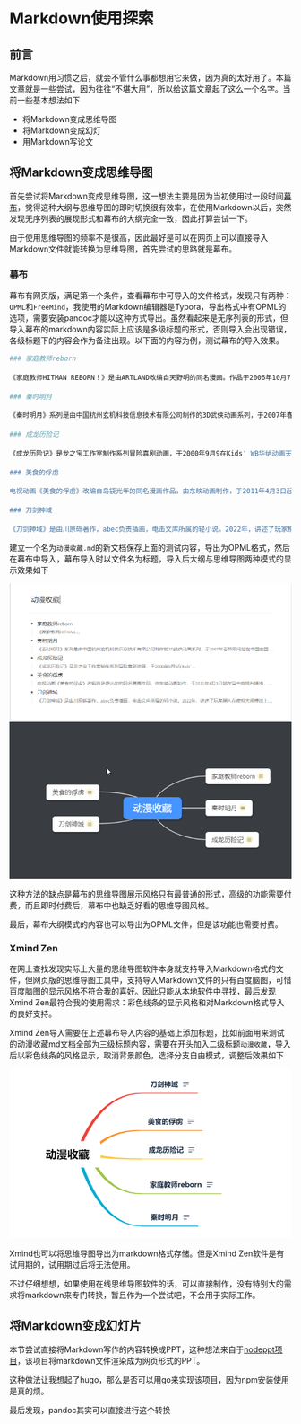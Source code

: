 # Markdown使用探索


## 前言

Markdown用习惯之后，就会不管什么事都想用它来做，因为真的太好用了。本篇文章就是一些尝试，因为往往“不堪大用”，所以给这篇文章起了这么一个名字。当前一些基本想法如下

- 将Markdown变成思维导图
- 将Markdown变成幻灯
- 用Markdown写论文

## 将Markdown变成思维导图

首先尝试将Markdown变成思维导图，这一想法主要是因为当初使用过一段时间[幕布](https://mubu.com/)，觉得这种大纲与思维导图的即时切换很有效率，在使用Markdown以后，突然发现无序列表的展现形式和幕布的大纲完全一致，因此打算尝试一下。

由于使用思维导图的频率不是很高，因此最好是可以在网页上可以直接导入Markdown文件就能转换为思维导图，首先尝试的思路就是幕布。

### 幕布

幕布有网页版，满足第一个条件，查看幕布中可导入的文件格式，发现只有两种：`OPML`和`FreeMind`，我使用的Markdown编辑器是Typora，导出格式中有OPML的选项，需要安装pandoc才能以这种方式导出。虽然看起来是无序列表的形式，但导入幕布的markdown内容实际上应该是多级标题的形式，否则导入会出现错误，各级标题下的内容会作为备注出现。以下面的内容为例，测试幕布的导入效果。

```bash
### 家庭教师reborn

《家庭教师HITMAN REBORN！》是由ARTLAND改编自天野明的同名漫画。作品于2006年10月7日播放，全203话。故事围绕彭格列（意大利黑手党）第十代首领沢田纲吉与其家族成员的成长而展开的一系列故事。 

### 秦时明月

《秦时明月》系列是由中国杭州玄机科技信息技术有限公司制作的3D武侠动画系列，于2007年春节期间起在中国全国各地正式首映。目前动画已完结前5部，共175集。 系列灵感来源于温世仁原著小说。时代背景从秦灭六国、建立中国首个帝国开始，到秦国灭亡，时间跨度30年(包括回忆)，讲述一个体内流淌英雄之血的少年——天明，最终成长为盖世英雄，影响历史进程的热血励志故事

### 成龙历险记

《成龙历险记》是龙之宝工作室制作系列冒险喜剧动画，于2000年9月9在Kids' WB华纳动画天地电视台首播。剧情讲述了成龙一家有趣的历险故事，成龙和小玉在世界各地探索各种神秘悬疑的谜团，生活和经历中充满着许多奇幻色彩，其中有关武功和魔法，包含了亲情和友情，以及中国文化的元素，几乎每一趟惊险刺激的旅程身边都有小玉陪伴而行。

### 美食的俘虏

电视动画《美食的俘虏》改编自岛袋光年的同名漫画作品，由东映动画制作，于2011年4月3日起在富士电视台播出，全147话。这是个美食时代。讲述了美食猎人阿虏和料理人小松成长的相关故事。

### 刀剑神域

《刀剑神域》是由川原砾著作，abec负责插画，电击文库所属的轻小说。2022年，讲述了玩家桐人在虚拟大规模线上角色扮演游戏《刀剑神域〈SAO〉》中战斗并最终脱离世界的故事。
```

建立一个名为`动漫收藏.md`的新文档保存上面的测试内容，导出为OPML格式，然后在幕布中导入，幕布导入时以文件名为标题，导入后大纲与思维导图两种模式的显示效果如下

![mubu大纲模式](/images/Markdown使用探索/1HYkxx.png)
![mubu思维导图模式](/images/Markdown使用探索/1HYMid.png)

这种方法的缺点是幕布的思维导图展示风格只有最普通的形式，高级的功能需要付费，而且即时付费后，幕布中也缺乏好看的思维导图风格。

最后，幕布大纲模式的内容也可以导出为OPML文件，但是该功能也需要付费。

### Xmind Zen

在网上查找发现实际上大量的思维导图软件本身就支持导入Markdown格式的文件，但网页版的思维导图工具中，支持导入Markdown文件的只有百度脑图，可惜百度脑图的显示风格不符合我的喜好。因此只能从本地软件中寻找，最后发现Xmind Zen最符合我的使用需求：彩色线条的显示风格和对Markdown格式导入的良好支持。

Xmind Zen导入需要在上述幕布导入内容的基础上添加标题，比如前面用来测试的动漫收藏md文档全部为三级标题内容，需要在开头加入二级标题`动漫收藏`，导入后以彩色线条的风格显示，取消背景颜色，选择分支自由模式，调整后效果如下

![Xzen](/images/Markdown使用探索/1HYGsf.png)

Xmind也可以将思维导图导出为markdown格式存储。但是Xmind Zen软件是有试用期的，试用期过后将无法使用。

不过仔细想想，如果使用在线思维导图软件的话，可以直接制作，没有特别大的需求将markdown来专门转换，暂且作为一个尝试吧，不会用于实际工作。

## 将Markdown变成幻灯片

本节尝试直接将Markdown写作的内容转换成PPT，这种想法来自于[nodeppt项目](https://github.com/ksky521/nodeppt)，该项目将markdown文件渲染成为网页形式的PPT。

这种做法让我想起了hugo，那么是否可以用go来实现该项目，因为npm安装使用是真的烦。

最后发现，pandoc其实可以直接进行这个转换





